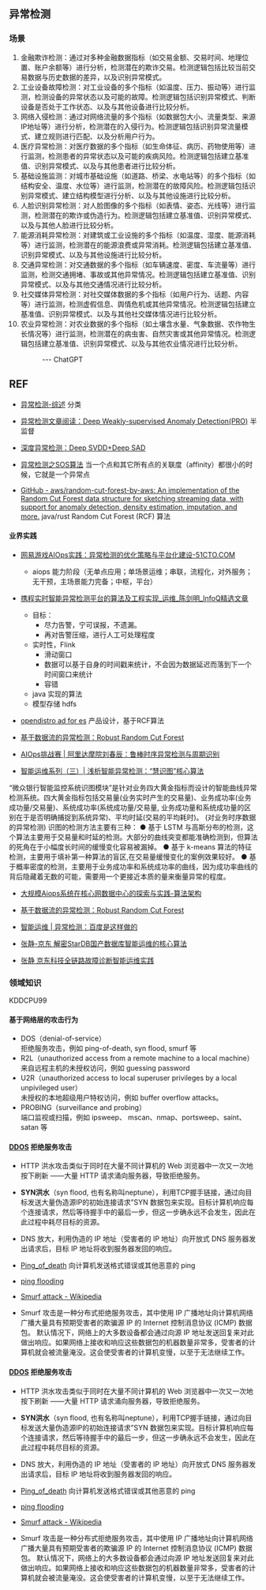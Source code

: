 ## 异常检测

### 场景

1. 金融欺诈检测：通过对多种金融数据指标（如交易金额、交易时间、地理位置、账户余额等）进行分析，检测潜在的欺诈交易。检测逻辑包括比较当前交易数据与历史数据的差异，以及识别异常模式。
2. 工业设备故障检测：对工业设备的多个指标（如温度、压力、振动等）进行监测，检测设备的异常状态以及可能的故障。检测逻辑包括识别异常模式、判断设备是否处于工作状态、以及与其他设备进行比较分析。
3. 网络入侵检测：通过对网络流量的多个指标（如数据包大小、流量类型、来源IP地址等）进行分析，检测潜在的入侵行为。检测逻辑包括识别异常流量模式、建立规则进行匹配、以及分析用户行为。
4. 医疗异常检测：对医疗数据的多个指标（如生命体征、病历、药物使用等）进行监测，检测患者的异常状态以及可能的疾病风险。检测逻辑包括建立基准值、识别异常模式、以及与其他患者进行比较分析。
5. 基础设施监测：对城市基础设施（如道路、桥梁、水电站等）的多个指标（如结构安全、温度、水位等）进行监测，检测潜在的故障风险。检测逻辑包括识别异常模式、建立结构模型进行分析、以及与其他设施进行比较分析。
6. 人脸识别异常检测：对人脸图像的多个指标（如表情、姿态、光线等）进行监测，检测潜在的欺诈或伪造行为。检测逻辑包括建立基准值、识别异常模式、以及与其他人脸进行比较分析。
7. 能源消耗异常检测：对建筑或工业设施的多个指标（如温度、湿度、能源消耗等）进行监测，检测潜在的能源浪费或异常消耗。检测逻辑包括建立基准值、识别异常模式、以及与其他设施进行比较分析。
8. 交通异常检测：对交通数据的多个指标（如车辆速度、密度、车流量等）进行监测，检测交通拥堵、事故或其他异常情况。检测逻辑包括建立基准值、识别异常模式、以及与其他交通情况进行比较分析。
9. 社交媒体异常检测：对社交媒体数据的多个指标（如用户行为、话题、内容等）进行监测，检测虚假信息、舆情危机或其他异常情况。检测逻辑包括建立基准值、识别异常模式、以及与其他社交媒体情况进行比较分析。
10. 农业异常检测：对农业数据的多个指标（如土壤含水量、气象数据、农作物生长情况等）进行监测，检测潜在的病虫害、自然灾害或其他异常情况。检测逻辑包括建立基准值、识别异常模式、以及与其他农业情况进行比较分析。

                 --- ChatGPT

## REF

- [异常检测-综述](https://zhuanlan.zhihu.com/p/260651151) 分类

- [异常检测文章阅读：Deep Weakly-supervised Anomaly Detection(PRO)](https://zhuanlan.zhihu.com/p/431687085) 半监督

- [深度异常检测：Deep SVDD+Deep SAD](https://zhuanlan.zhihu.com/p/447954468)

- [异常检测之SOS算法](https://zhuanlan.zhihu.com/p/34438518) 当一个点和其它所有点的关联度（affinity）都很小的时候，它就是一个异常点

- [GitHub - aws/random-cut-forest-by-aws: An implementation of the Random Cut Forest data structure for sketching streaming data, with support for anomaly detection, density estimation, imputation, and more.](https://github.com/aws/random-cut-forest-by-aws)  java/rust Random Cut Forest (RCF) 算法

#### 业界实践

- [网易游戏AIOps实践：异常检测的优化策略与平台化建设-51CTO.COM](https://www.51cto.com/article/709499.html)
  
  - aiops 能力阶段（无单点应用；单场景运维；串联，流程化，对外服务；无干预，主场景能力完备；中枢，平台）

- [携程实时智能异常检测平台的算法及工程实现_运维_陈剑明_InfoQ精选文章](https://www.infoq.cn/article/sul*elmafxf9tc9zbvwf)
  
  - 目标：
    - 尽力告警，宁可误报，不遗漏。
    - 再对告警压缩，进行人工可处理程度
  - 实时性，Flink
    - 滑动窗口
    - 数据可以基于自身的时间戳来统计，不会因为数据延迟而落到下一个时间窗口来统计
    - 容错
  - java 实现的算法
  - 模型存储 hdfs

- [opendistro ad for es](https://opendistro.github.io/for-elasticsearch-docs/docs/ad/)  产品设计，基于RCF算法

- [基于数据流的异常检测：Robust Random Cut Forest](https://developer.aliyun.com/article/722280)

- [AIOps挑战赛 | 阿里达摩院刘春辰：鲁棒时序异常检测与周期识别](https://www.bizseer.com/index.php?m=content&c=index&a=show&catid=26&id=50)
- [智能运维系列（三）| 浅析智能异常检测：“慧识图”核心算法](https://www.infoq.cn/article/mryjNLXOlujV7fkQFUaL)

“微众银行智能监控系统识图模块”是针对业务四大黄金指标而设计的智能曲线异常检测系统。四大黄金指标包括交易量(业务实时产生的交易量)、业务成功率(业务成功量/交易量)、系统成功率(系统成功量/交易量, 业务成功量和系统成功量的区别在于是否明确捕捉到系统异常)、平均时延(交易的平均耗时)。
(对业务时序数据的异常检测)
识图的检测方法主要有三种：
● 基于 LSTM 与高斯分布的检测，这个算法主要用于交易量和时延的检测。大部分的曲线突变都能准确检测到，但算法的死角在于小幅度长时间的缓慢变化容易被漏掉。
● 基于 k-means 算法的特征检测，主要用于填补第一种算法的盲区,在交易量缓慢变化的案例效果较好。
● 基于概率密度的检测，主要用于业务成功率和系统成功率的曲线，因为成功率曲线的背后隐藏着无数的可能，需要用一个更接近本质的量来衡量异常的程度。

- [大规模Aiops系统在核心网数据中心的探索与实践-算法架构](https://zhuanlan.zhihu.com/p/466955597)
- [基于数据流的异常检测：Robust Random Cut Forest](https://developer.aliyun.com/article/722280)
- [智能运维 | 异常检测：百度是这样做的](https://mp.weixin.qq.com/s?__biz=MzA5NTQ5MzE5OQ==&mid=2653057356&idx=1&sn=85d82226c7f66685ec8cf486569976dc)


- [张静-京东 解密StarDB国产数据库智能运维的核心算法](https://www.modb.pro/doc/48841)
- [张静 京东科技全链路故障诊断智能运维实践]()

### 领域知识

KDDCPU99

#### 基于网络层的攻击行为

- DOS（denial-of-service）  
  拒绝服务攻击，例如 ping-of-death, syn flood, smurf 等
- R2L（unauthorized access from a remote machine to a local machine）  
  来自远程主机的未授权访问，例如 guessing password
- U2R（unauthorized access to local superuser privileges by a local unpivileged user）  
  未授权的本地超级用户特权访问，例如 buffer overflow attacks。
- PROBING（surveillance and probing）  
  端口监视或扫描，例如 ipsweep、 mscan、nmap、portsweep、saint、satan 等

#### [DDOS](https://www.cloudflare.com/zh-cn/learning/ddos/what-is-a-ddos-attack/) 拒绝服务攻击

- HTTP 洪水攻击类似于同时在大量不同计算机的 Web 浏览器中一次又一次地按下刷新 ——大量 HTTP 请求涌向服务器，导致拒绝服务。

- **SYN洪水**（syn flood, 也有名称叫neptune），利用TCP握手链接，通过向目标发送大量伪造源IP的初始连接请求”SYN 数据包来实现。目标计算机响应每个连接请求，然后等待握手中的最后一步，但这一步确永远不会发生，因此在此过程中耗尽目标的资源。

- DNS 放大，利用伪造的 IP 地址（受害者的 IP 地址）向开放式 DNS 服务器发出请求后，目标 IP 地址将收到服务器发回的响应。

- [Ping_of_death](https://en.wikipedia.org/wiki/Ping_of_death) 向计算机发送格式错误或其他恶意的 ping

- [ping flooding](https://en.wikipedia.org/wiki/Ping_flood)

- [Smurf attack - Wikipedia](https://en.wikipedia.org/wiki/Smurf_attack)

- Smurf 攻击是一种分布式拒绝服务攻击，其中使用 IP 广播地址向计算机网络广播大量具有预期受害者的欺骗源 IP 的 Internet 控制消息协议 (ICMP) 数据包。 默认情况下，网络上的大多数设备都会通过向源 IP 地址发送回复来对此做出响应。如果网络上接收和响应这些数据包的机器数量非常多，受害者的计算机就会被流量淹没。这会使受害者的计算机变慢，以至于无法继续工作。

#### [DDOS](https://www.cloudflare.com/zh-cn/learning/ddos/what-is-a-ddos-attack/) 拒绝服务攻击

- HTTP 洪水攻击类似于同时在大量不同计算机的 Web 浏览器中一次又一次地按下刷新 ——大量 HTTP 请求涌向服务器，导致拒绝服务。

- **SYN洪水**（syn flood, 也有名称叫neptune），利用TCP握手链接，通过向目标发送大量伪造源IP的初始连接请求”SYN 数据包来实现。目标计算机响应每个连接请求，然后等待握手中的最后一步，但这一步确永远不会发生，因此在此过程中耗尽目标的资源。

- DNS 放大，利用伪造的 IP 地址（受害者的 IP 地址）向开放式 DNS 服务器发出请求后，目标 IP 地址将收到服务器发回的响应。

- [Ping_of_death](https://en.wikipedia.org/wiki/Ping_of_death) 向计算机发送格式错误或其他恶意的 ping

- [ping flooding](https://en.wikipedia.org/wiki/Ping_flood)

- [Smurf attack - Wikipedia](https://en.wikipedia.org/wiki/Smurf_attack)

- Smurf 攻击是一种分布式拒绝服务攻击，其中使用 IP 广播地址向计算机网络广播大量具有预期受害者的欺骗源 IP 的 Internet 控制消息协议 (ICMP) 数据包。 默认情况下，网络上的大多数设备都会通过向源 IP 地址发送回复来对此做出响应。如果网络上接收和响应这些数据包的机器数量非常多，受害者的计算机就会被流量淹没。这会使受害者的计算机变慢，以至于无法继续工作。
